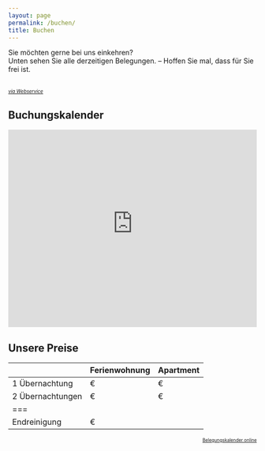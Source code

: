 ```yaml
---
layout: page
permalink: /buchen/
title: Buchen
---
```


Sie möchten gerne bei uns einkehren?\
Unten sehen Sie alle derzeitigen Belegungen. – Hoffen Sie mal, dass für Sie frei ist.
<br/>
<br/>

<sup style="margin-bottom:-1em" class="align-right"><sub><a href="https://www.belegungskalender-kostenlos.de/" target="_blank" rel="nofollow">*via Webservice*</a></sub></sup>
## Buchungskalender
<iframe width="100%" height="400" frameborder="0" loading="eager" referrerpolicy="no-referrer-when-downgrade" src="https://api.belegungskalender-kostenlos.de/kalender.php?   kid=42801" title="Belegungskalender"><p>Ihr Browser kann das Kalender-Frame leider nicht anzeigen. Um den Kalender zu sehen klicken Sie bitte hier: <a href="https://api.belegungskalender-kostenlos.de/kalender.php?kid=42801">https://api.belegungskalender-kostenlos.de/kalender.php?kid=42801</a></p></iframe>

## Unsere Preise

|  | Ferienwohnung | Apartment
|:-|:-|:-
| 1 Übernachtung | € | €
| 2 Übernachtungen | € | €
|===
| Endreinigung | € 

<p style="font-size:9px; text-align:right"><a href="https://www.belegungskalender-kostenlos.de/" rel="nofollow">Belegungskalender online</a></p>


<!-- BEISPIEL-TABELLE

| Default aligned | Left aligned | Center aligned | Right aligned
|-|:-|:-:|-:
| First body part | Second cell | Third cell | fourth cell
| Second line |foo | **strong** | baz
| Third line |quux | baz | bar
|---
| Second body
| 2 line
|===
| Footer row

-->
